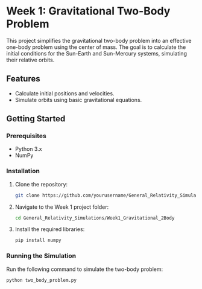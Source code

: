 # Week 1: Gravitational Two-Body Problem

This project simplifies the gravitational two-body problem into an effective one-body problem using the center of mass. The goal is to calculate the initial conditions for the Sun-Earth and Sun-Mercury systems, simulating their relative orbits.

## Features
- Calculate initial positions and velocities.
- Simulate orbits using basic gravitational equations.

## Getting Started

### Prerequisites
- Python 3.x
- NumPy

### Installation
1. Clone the repository:
    ```bash
    git clone https://github.com/yourusername/General_Relativity_Simulations.git
    ```
2. Navigate to the Week 1 project folder:
    ```bash
    cd General_Relativity_Simulations/Week1_Gravitational_2Body
    ```

3. Install the required libraries:
    ```bash
    pip install numpy
    ```

### Running the Simulation

Run the following command to simulate the two-body problem:
```bash
python two_body_problem.py

